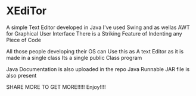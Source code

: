 # XEdiTor
A simple Text Editor developed in Java 
I've used Swing and as wellas AWT for Graphical User Interface
There is a Striking Feature of Indenting any Piece of Code 

All those people developing their OS can Use this as A text Editor as it is made in a single class
Its a single public Class program

Java Documentation is also uploaded in the repo
Java Runnable JAR file is also present



SHARE MORE TO GET MORE!!!!!
Enjoy!!!!
